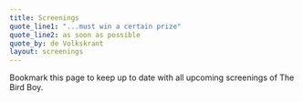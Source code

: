 ```yaml
---
title: Screenings
quote_line1: "...must win a certain prize"
quote_line2: as soon as possible
quote_by: de Volkskrant
layout: screenings
---
```


Bookmark this page to keep up to date with all upcoming screenings of The Bird Boy.